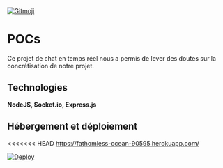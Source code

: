 <a href="https://gitmoji.dev">
  <img src="https://img.shields.io/badge/gitmoji-%20😜%20😍-FFDD67.svg?style=flat-square" alt="Gitmoji">
</a>

# POCs

Ce projet de chat en temps réel nous a permis de lever des doutes sur la concrétisation de notre projet. 

## Technologies

**NodeJS, Socket.io, Express.js** 

## Hébergement et déploiement 

<<<<<<< HEAD
https://fathomless-ocean-90595.herokuapp.com/  

 
[![Deploy](https://www.herokucdn.com/deploy/button.png)](https://heroku.com/deploy?template=https://github.com/socketio/chat-example)
